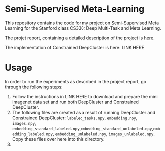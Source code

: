 # Semi-Supervised Meta-Learning

This repository contains the code for my project on Semi-Supervised Meta Learning for the Stanford class CS330: Deep Multi-Task and Meta Learning.

The projet report, containing a detailed description of the project is [here](report).

The implementation of Constrained DeepCluster is here: LINK HERE

# Usage

In order to run the experiments as described in the project report, go through the following steps:

1. Follow the instructions in LINK HERE to download and prepare the mini imagenet data set and run both DeepCluster and Constrained DeepCluster.
2. The following files are created as a result of running DeepCluster and Constrained DeepCluster:  `labeled_tasks.npy`, `embedding.npy`, `images.npy`, `embedding_standard_labeled.npy`,`embedding_standard_unlabeled.npy`,`embedding_labeled.npy`, `embedding_unlabeled.npy`, `images_unlabeled.npy`.  Copy these files over here into this directory.
3. 
